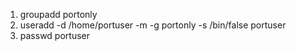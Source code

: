 1. groupadd portonly
2. useradd -d /home/portuser -m -g portonly -s /bin/false portuser
3. passwd portuser
